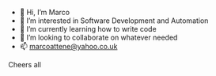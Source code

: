 - 👋 Hi, I’m Marco
- 👀 I’m interested in Software Development and Automation
- 🌱 I’m currently learning how to write code
- 💞️ I’m looking to collaborate on whatever needed
- 📫 marcoattene@yahoo.co.uk 

Cheers all
<!---
Attenem/Attenem is a ✨ special ✨ repository because its `README.md` (this file) appears on your GitHub profile.
You can click the Preview link to take a look at your changes.
--->
